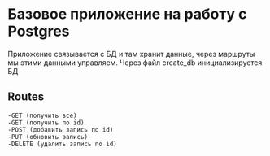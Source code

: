 # Базовое приложение на работу с Postgres
Приложение связывается с БД и там хранит данные, через маршруты мы этими данными управляем. Через файл create_db инициализируется БД

## Routes
    -GET (получить все)
    -GET (получить по id)
    -POST (добавить запись по id) 
    -PUT (обновить запись)
    -DELETE (удалить запись по id)